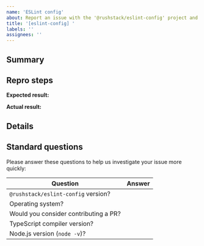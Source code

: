 ```yaml
---
name: 'ESLint config'
about: Report an issue with the '@rushstack/eslint-config' project and associated packages
title: '[eslint-config] '
labels: ''
assignees: ''
---
```


<!-- Have a question?  Before creating an issue, ask in the chat room: https://rushstack.zulipchat.com/ -->

<!--------------------------------------------------------------------------
👉 STEP 1: Write a concise but specific issue title in the box above.
     Example: "[eslint-config] Linting property getter causes TypeError"
--------------------------------------------------------------------------->

## Summary

<!--------------------------------------------------------------------------
👉 STEP 2: In a few sentences, please explain:

     What were you trying to accomplish?
     What action did you perform that ran into trouble?
     What went wrong?
--------------------------------------------------------------------------->

## Repro steps

<!--------------------------------------------------------------------------
👉 STEP 3: If your issue is a feature request and not a bug, delete this
     "Repro steps" section and skip to STEP 6.

👉 STEP 4: In many cases we can investigate bugs much faster if you include:
     The URL for a simplified Git branch that reproduces the problem.
     Step by step instructions for how to build the branch and see the error.

👉 STEP 5: It's also helpful to include an "expected" and "actual" result.
     But if that's not relevant, feel free to delete those fields.
--------------------------------------------------------------------------->

  **Expected result:** <!-- What you expected these steps to accomplish -->

  **Actual result:** <!-- If an error occurred, include the full error message text and any call stack. -->

## Details

<!--------------------------------------------------------------------------
👉 STEP 6: Provide any additional information you think might be helpful:

     What do you think is the cause of this problem?
     How do you think we should fix this?
--------------------------------------------------------------------------->

## Standard questions

Please answer these questions to help us investigate your issue more quickly:

| Question | Answer |
| -------- | -------- |
| `@rushstack/eslint-config` version? | <!-- X.Y.Z --> |
| Operating system? | <!-- Windows / Mac / Linux --> |
| Would you consider contributing a PR? | <!-- Yes / No --> |
| TypeScript compiler version? | <!-- X.Y.Z --> |
| Node.js version (`node -v`)? | <!-- X.Y.Z --> |
